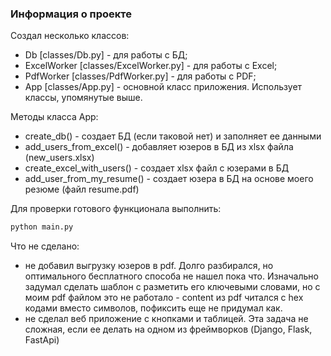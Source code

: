 ### Информация о проекте

Создал несколько классов:
* Db [classes/Db.py] - для работы с БД;
* ExcelWorker [classes/ExcelWorker.py] - для работы с Excel;
* PdfWorker [classes/PdfWorker.py] - для работы с PDF;
* App [classes/App.py] -  основной класс приложения. Использует классы, упомянутые выше.

Методы класса App:
* create_db() - создает БД (если таковой нет) и заполняет ее данными
* add_users_from_excel() - добавляет юзеров в БД из xlsx файла (new_users.xlsx)
* create_excel_with_users() - создает xlsx файл с юзерами в БД
* add_user_from_my_resume() - создает юзера в БД на основе моего резюме (файл resume.pdf)

Для проверки готового функционала выполнить:
```bash
python main.py
```

Что не сделано:
* не добавил выгрузку юзеров в pdf. Долго разбирался, но оптимального бесплатного способа не нашел пока что. Изначально задумал сделать шаблон с разметить его ключевыми словами, но с моим pdf файлом это не работало - content из pdf читался с hex кодами вместо символов, пофиксить еще не придумал как.
* не сделал веб приложение с кнопками и таблицей. Эта задача не сложная, если ее делать на одном из фреймворков (Django, Flask, FastApi)


